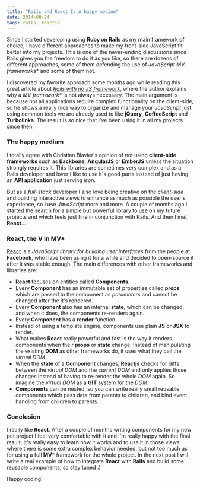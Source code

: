 ```yaml
---
title: "Rails and React I: A happy medium"
date: 2014-08-24
tags: rails, reactjs
---
```


Since I started developing using **Ruby on Rails** as my main framework of choice, I have different approaches to 
make my front-side JavaScript fit better into my projects. This is one of the never-ending discussions since Rails gives you the freedom 
to do it as you like, so there are dozens of different approaches, some of them defending the use of **JavaScript MV* frameworks** and some of them not.

I discovered my favorite approach some months ago while reading this great article about *<a target="_blank" href="https://medium.com/@cblavier/rails-with-no-js-framework-26d2d1646cd">Rails with no JS framework</a>*, where the author explains why a **MV* framework** is not always necessary. The main argument is because not all applications require complex functionality on the client-side, so he shows a really nice way to organize and manage your *JavaScript* just using common tools we are already used to like **jQuery**, **CoffeeScript** and **Turbolinks**. The result is so nice that I've been using it in all my projects since then. 

### The happy medium
I totally agree with Christian Blavier's opinion of not using **client-side frameworks** such as **Backbone**, **AngularJS** or **EmberJS** unless the situation strongly requires it. This libraries are sometimes very complex and as a Rails developer and lover I like to use it's good parts instead of just having an **API application** just serving *json*. 

But as a *full-stack* developer I also love being creative on the *client-side* and building interactive views to enhance as much as possible the user's experience, so I use *JavaScript* more and more. A couple of months ago I started the search for a simple but powerful library to use on my future projects and which feels just fine in conjunction with Rails. And then I met **React**...

### React, the V in MV*
<a target="_blank" href="http://facebook.github.io/react/">React</a> is a *JavaScript library for building user interfaces* from the people at **Facebook**, who have been using it for a while and decided to open-source it after it was stable enough. The main differences with other frameworks and libraries are:

- **React** focuses on entities called **Components**.
- Every **Component** has an immutable set of properties called **props** which are passed to the component as *parameters* and cannot be changed after the it's rendered.
- Every **Component** also has an internal **state**, which can be changed, and when it does, the components re-renders again.
- Every **Component** has a **render** function.
- Instead of using a template engine, components use plain **JS** or **JSX** to render.
- What makes **React** really powerful and fast is the way it renders components when their **props** or **state** change. Instead of manipulating the existing **DOM** as other frameworks do, it uses what they call the *virtual DOM*.
- When the **state** of a **Component** changes, **Reactjs** checks for diffs between the *virtual DOM* and the *current DOM* and only applies those changes instead of having to re-render the whole *DOM* again. So imagine the *virtual DOM* as a **GIT** system for the *DOM*.
- **Components** can be nested, so you can write really small reusable components which pass data from parents to children, and bind event handling from children to parents.

### Conclusion
I really like **React**. After a couple of months writing components for my new pet project I feel very comfortable with it and I'm really happy with the final result. It's really easy to learn how it works and to use it in those views where there is some extra complex behavior needed, but not too much as for using a full **MV*** framework for the whole project. In the next post I will write a real example of how to integrate **React** with **Rails** and build some reusable components, so stay tuned :)

Happy coding!
